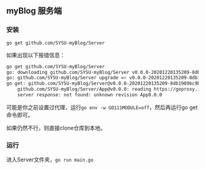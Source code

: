 ## myBlog 服务端
### 安装
`go get github.com/SYSU-myBlog/Server`

如果出现以下报错信息：
```bash
go get github.com/SYSU-myBlog/Server
go: downloading github.com/SYSU-myBlog/Server v0.0.0-20201220135209-8db1989bc9ba
go: github.com/SYSU-myBlog/Server upgrade => v0.0.0-20201220135209-8db1989bc9ba
go get: github.com/SYSU-myBlog/Server@v0.0.0-20201220135209-8db1989bc9ba requires
	github.com/SYSU-myBlog/Server/App@v0.0.0: reading https://goproxy.io/github.com/%21s%21y%21s%21u-my%21blog/%21server/%21app/@v/v0.0.0.mod: 404 Not Found
	server response: not found: unknown revision App0.0.0
```
可能是你之前设置过代理，运行`go env -w GO111MODULE=off`，然后再运行go get命令即可。

如果仍然不行，则直接clone仓库到本地。

### 运行
进入Server文件夹，`go run main.go`


